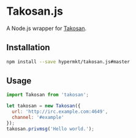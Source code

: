 # Takosan.js

A Node.js wrapper for [Takosan](https://github.com/kentaro/takosan).

## Installation

```sh
npm install --save hypermkt/takosan.js#master
```

## Usage

```js
import Takosan from 'takosan';

let takosan = new Takosan({
  url: 'http://irc.example.com:4649',
  channel: '#example'
});
takosan.privmsg('Hello world.');
```

